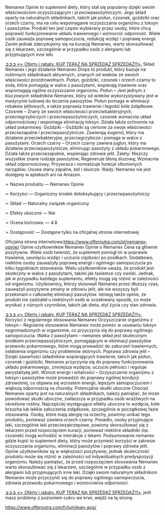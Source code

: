 Nemanex Opinie to suplement diety, który stał się popularny dzięki swoim właściwościom oczyszczającym i przeciwpasożytniczym. Jego skład oparty na naturalnych składnikach, takich jak piołun, czosnek, goździki oraz orzech czarny, ma na celu wspomaganie oczyszczania organizmu z toksyn i pasożytów. Produkt ten jest często wybierany przez osoby, które chcą poprawić funkcjonowanie układu trawiennego i wzmocnić odporność. Wiele osób zauważa poprawę samopoczucia, redukcję wzdęć i poprawę energii. Zanim jednak zdecydujemy się na kurację Nemanex, warto skonsultować się z lekarzem, szczególnie w przypadku osób z alergiami lub przyjmujących inne leki.


[ ➲➲➲ «➢ Oferty i rabaty. KUP TERAZ NA SPRZEDAŻ SPRZEDAŻ!!!».]([url](https://www.offernutra.com/pl/nemanex-opinie/))
Skład Nemanex i jego działanie
Nemanex Drops to produkt, który bazuje na roślinnych składnikach aktywnych, znanych od wieków ze swoich właściwości prozdrowotnych. Piołun, goździki, czosnek i orzech czarny to zioła, które pomagają w walce z pasożytami, wspierają trawienie oraz wspomagają ogólne oczyszczanie organizmu.
Piołun – Jest jednym z kluczowych składników Nemanex, który od wieków wykorzystywany jest w medycynie ludowej do leczenia pasożytów. Piołun pomaga w eliminacji robaków jelitowych, a także poprawia trawienie i łagodzi bóle żołądkowe.
Czosnek – Znany ze swoich właściwości przeciwbakteryjnych, przeciwgrzybiczych i przeciwpasożytniczych, czosnek wzmacnia układ odpornościowy i wspomaga eliminację toksyn. Działa także ochronnie na układ pokarmowy.
Goździki – Goździki są cenione za swoje właściwości przeciwzapalne i przeciwpasożytnicze. Zawierają eugenol, który ma działanie przeciwbakteryjne, przeciwgrzybicze i pomaga w walce z pasożytami.
Orzech czarny – Orzech czarny zawiera juglon, który ma działanie przeciwpasożytnicze, eliminując pasożyty z układu pokarmowego. Działa także przeciwzapalnie, wspierając zdrowie jelit.
Zalety:
Niszczy wszystkie znane rodzaje pasożytów;
Regeneruje błonę śluzową;
Wzmacnia układ odpornościowy;
Przywraca i normalizuje funkcje stłumionych narządów;
Usuwa stany zapalne, ból i skurcze.
Wady:
Nemanex nie jest dostępny w aptekach ani na Amazon.

➢ Nazwa produktu — Nemanex Opinie

➢ Korzyści — Organiczny środek detoksykujący i przeciwpasożytniczy

➢ Skład — Naturalny związek organiczny

➢ Efekty uboczne — Nie

➢ Ocena końcowa: — 4.8

➢ Dostępność — Dostępne tylko na oficjalnej stronie internetowej


Oficjalna strona internetowa:https://www.offernutra.com/pl/nemanex-opinie/
Opinie użytkowników Nemanex
Opinie o Nemanex Cena są głównie pozytywne. Wiele osób twierdzi, że suplement pomógł im w poprawie trawienia, usunięciu wzdęć i uczucia ciężkości po posiłkach. Dodatkowo, niektóre osoby zauważyły poprawę energii i ogólnego samopoczucia po kilku tygodniach stosowania. Wielu użytkowników uważa, że produkt jest skuteczny w walce z pasożytami, takimi jak tasiemce czy owsiki.
Jednak, jak w przypadku każdego suplementu, efekty mogą się różnić w zależności od organizmu. Użytkownicy, którzy stosowali Nemanex przez dłuższy czas, zauważyli pozytywne zmiany w zdrowiu jelit, ale nie wszyscy byli przekonani o całkowitej eliminacji pasożytów. Istnieją także opinie, że produkt nie zadziałał u niektórych osób w oczekiwany sposób, co może wynikać z różnych czynników, takich jak dieta, styl życia czy stan zdrowia.

 [➲➲➲ «➢ Oferty i rabaty. KUP TERAZ NA SPRZEDAŻ SPRZEDAŻ!!!».]([url](https://www.offernutra.com/pl/nemanex-opinie/))
Korzyści z regularnego stosowania Nemanex
Oczyszczanie organizmu z toksyn – Regularne stosowanie Nemanex może pomóc w usuwaniu toksyn nagromadzonych w organizmie, co przyczynia się do poprawy ogólnego samopoczucia.
Walka z pasożytami – nemanex skład jest skutecznym środkiem przeciwpasożytniczym, pomagającym w eliminacji pasożytów przewodu pokarmowego, które mogą prowadzić do zaburzeń trawiennych, osłabienia organizmu czy problemów skórnych.
Poprawa zdrowia jelit – Dzięki zawartości składników wspierających trawienie, takich jak piołun, czosnek i goździki, Nemanex przyczynia się do poprawy funkcjonowania układu pokarmowego, zmniejsza wzdęcia, uczucie pełności i reguluje perystaltykę jelit.
Wzrost energii i witalności – Oczyszczenie organizmu z toksyn i pasożytów może prowadzić do poprawy ogólnej kondycji zdrowotnej, co objawia się wzrostem energii, lepszym samopoczuciem i większą odpornością na choroby.
Potencjalne skutki uboczne
Chociaż Nemanex oparty jest na naturalnych składnikach, należy pamiętać, że może powodować skutki uboczne, zwłaszcza w przypadku osób wrażliwych na określone rośliny. Najczęściej występujące efekty uboczne to wzdęcia, bóle brzucha lub lekkie zaburzenia żołądkowe, szczególnie w początkowej fazie stosowania.
Osoby, które mają alergię na orzechy, powinny unikać tego produktu, ponieważ zawiera orzech czarny. Ponadto, osoby przyjmujące leki, szczególnie leki przeciwzakrzepowe, powinny skonsultować się z lekarzem przed rozpoczęciem kuracji, ponieważ niektóre składniki (np. czosnek) mogą wchodzić w interakcje z lekami.
Podsumowanie
nemanex gdzie kupić to suplement diety, który może przynieść korzyści w zakresie oczyszczania organizmu, eliminacji pasożytów i poprawy zdrowia jelit. Opinie użytkowników są w większości pozytywne, jednak skuteczność produktu może się różnić w zależności od indywidualnych predyspozycji organizmu. Należy pamiętać, że przed rozpoczęciem stosowania Nemanex warto skonsultować się z lekarzem, szczególnie w przypadku osób z alergiami lub przyjmujących inne leki. Dzięki swoim naturalnym składnikom Nemanex może przyczynić się do poprawy ogólnego samopoczucia, zdrowia przewodu pokarmowego i wzmocnienia odporności.


 [➲➲➲ «➢ Oferty i rabaty. KUP TERAZ NA SPRZEDAŻ SPRZEDAŻ!!!».]([url](https://www.offernutra.com/pl/nemanex-opinie/))
jeśli masz problemy z poziomem cukru we krwi, wejdź na tę stronę:

https://www.offernutra.com/fr/lumilean-avis/




